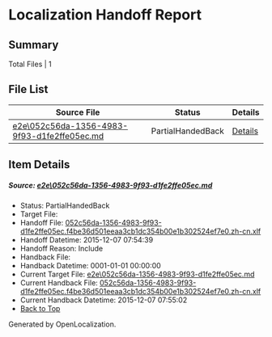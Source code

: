 # <a name='report-top'></a> Localization Handoff Report

## Summary
 Total Files | 1

## File List
 Source File | Status | Details 
 ----------- | ------ | ------- 
 [e2e\052c56da-1356-4983-9f93-d1fe2ffe05ec.md](https://github.com/OpenLocalizationTest/oltest/blob/b1d18acdcab9ce206b4def5380c14e2b07490951/e2e/052c56da-1356-4983-9f93-d1fe2ffe05ec.md) | PartialHandedBack | [Details](#789e1ff2b4f8374df3defc90b3989a1521128dee1)

## Item Details
##### <a name='789e1ff2b4f8374df3defc90b3989a1521128dee1'></a> Source: [e2e\052c56da-1356-4983-9f93-d1fe2ffe05ec.md](https://github.com/OpenLocalizationTest/oltest/blob/b1d18acdcab9ce206b4def5380c14e2b07490951/e2e/052c56da-1356-4983-9f93-d1fe2ffe05ec.md)
* Status: PartialHandedBack
* Target File: 
* Handoff File: [052c56da-1356-4983-9f93-d1fe2ffe05ec.f4be36d501eeaa3cb1dc354b00e1b302524ef7e0.zh-cn.xlf](https://github.com/OpenLocalizationTestOrg/olhandoff/blob/b4fcd1a6d1051d638aa372a6fdd053ec8de11ff0/ol-handoff/OpenLocalizationTestOrg/oltest.zh-cn/yanz/052c56da-1356-4983-9f93-d1fe2ffe05ec.f4be36d501eeaa3cb1dc354b00e1b302524ef7e0.zh-cn.xlf)
* Handoff Datetime: 2015-12-07 07:54:39
* Handoff Reason: Include
* Handback File: 
* Handback Datetime: 0001-01-01 00:00:00
* Current Target File: [e2e\052c56da-1356-4983-9f93-d1fe2ffe05ec.md](https://github.com/OpenLocalizationTestOrg/oltest.zh-cn/blob/360b76f56216bdc44a3a3f1aa8c3113642935628/e2e/052c56da-1356-4983-9f93-d1fe2ffe05ec.md)
* Current Handback File: [052c56da-1356-4983-9f93-d1fe2ffe05ec.f4be36d501eeaa3cb1dc354b00e1b302524ef7e0.zh-cn.xlf](https://github.com/OpenLocalizationTestOrg/olhandback/blob/5e1d79aa0cde2f9afc601451ec663abfde0f32b9/ol-handback/OpenLocalizationTestOrg/oltest.zh-cn/yanz/052c56da-1356-4983-9f93-d1fe2ffe05ec.f4be36d501eeaa3cb1dc354b00e1b302524ef7e0.zh-cn.xlf)
* Current Handback Datetime: 2015-12-07 07:55:02
* [Back to Top](#report-top)


Generated by OpenLocalization.
